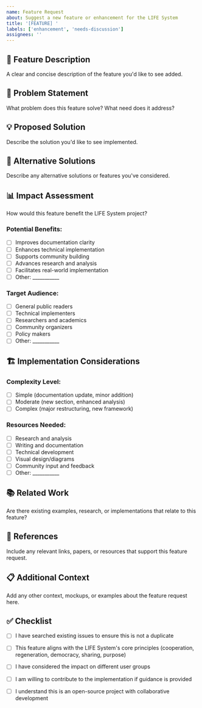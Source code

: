 ```yaml
---
name: Feature Request
about: Suggest a new feature or enhancement for the LIFE System
title: '[FEATURE] '
labels: ['enhancement', 'needs-discussion']
assignees: ''
---
```


## 🚀 Feature Description
A clear and concise description of the feature you'd like to see added.

## 🎯 Problem Statement
What problem does this feature solve? What need does it address?

## 💡 Proposed Solution
Describe the solution you'd like to see implemented.

## 🔄 Alternative Solutions
Describe any alternative solutions or features you've considered.

## 📊 Impact Assessment
How would this feature benefit the LIFE System project?

### Potential Benefits:
- [ ] Improves documentation clarity
- [ ] Enhances technical implementation
- [ ] Supports community building
- [ ] Advances research and analysis
- [ ] Facilitates real-world implementation
- [ ] Other: ___________

### Target Audience:
- [ ] General public readers
- [ ] Technical implementers
- [ ] Researchers and academics
- [ ] Community organizers
- [ ] Policy makers
- [ ] Other: ___________

## 🏗️ Implementation Considerations

### Complexity Level:
- [ ] Simple (documentation update, minor addition)
- [ ] Moderate (new section, enhanced analysis)
- [ ] Complex (major restructuring, new framework)

### Resources Needed:
- [ ] Research and analysis
- [ ] Writing and documentation
- [ ] Technical development
- [ ] Visual design/diagrams
- [ ] Community input and feedback
- [ ] Other: ___________

## 📚 Related Work
Are there existing examples, research, or implementations that relate to this feature?

## 🔗 References
Include any relevant links, papers, or resources that support this feature request.

## 📋 Additional Context
Add any other context, mockups, or examples about the feature request here.

## ✅ Checklist
- [ ] I have searched existing issues to ensure this is not a duplicate
- [ ] This feature aligns with the LIFE System's core principles (cooperation, regeneration, democracy, sharing, purpose)
- [ ] I have considered the impact on different user groups
- [ ] I am willing to contribute to the implementation if guidance is provided
- [ ] I understand this is an open-source project with collaborative development

